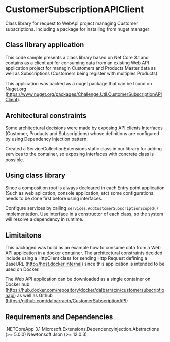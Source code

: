 # CustomerSubscriptionAPIClient
Class library for request to WebApi project managing Customer subscriptions. Including a package for installing from nuget manager

## Class library application
This code sample presents a class library based on Net Core 3.1 and contains as a client api for consuming data from an existing Web API application project for managin Customers and Products Master data as well as Subscriptions (Customers being register with multiples Products).

This application was packed as a nuget package that can be found on Nuget.org (https://www.nuget.org/packages/Challenge.Util.CustomerSubscriptionAPIClient).

## Architectural constraints

Some architectural decisions were made by exposing API clients Interfaces (Customer, Products and Subscriptions) whose definitions are configured by using Dependency Injection pattern.

Created a ServiceCollectionExtensions static class in our library for adding services to the container, so exposing Interfaces with concrete class is possible.

## Using class library
Since a composition root is always decleared in each Entry point application (Such as web aplication, console application, etc) some configurations needs to be done first before using interfaces.

Configure services by calling `services.AddCustomerSubscriptionScoped()` implementation.
Use interface in a constructor of each class, so the system will resolve a dependency in runtime.

## Limitaitons

This packaged was build as an example how to consume data from a Web API application in a docker container. 
The architectural constraints decided include using a HttpClient class for sending Http Request defining a BaseURL (http://host.docker.internal) since this application is intended to be used on Docker.

The Web API application can be downloaded as a single container on Docker hub (https://hub.docker.com/repository/docker/dalbarracin/customersubscriptionapi) as well as Github (https://github.com/dalbarracin/CustomerSubscriptionAPI)

## Requirements and Dependencies

.NETCoreApp 3.1
Microsoft.Extensions.DependencyInjection.Abstractions (>= 5.0.0)
Newtonsoft.Json (>= 12.0.3)
